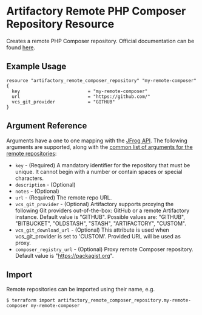# Artifactory Remote PHP Composer Repository Resource

Creates a remote PHP Composer repository.
Official documentation can be found [here](https://www.jfrog.com/confluence/display/JFROG/PHP+Composer+Repositories).


## Example Usage

```hcl
resource "artifactory_remote_composer_repository" "my-remote-composer" {
  key                         = "my-remote-composer"
  url                         = "https://github.com/"
  vcs_git_provider            = "GITHUB"
}
```

## Argument Reference

Arguments have a one to one mapping with the [JFrog API](https://www.jfrog.com/confluence/display/RTF/Repository+Configuration+JSON).
The following arguments are supported, along with the [common list of arguments for the remote repositories](remote.md):

* `key` - (Required) A mandatory identifier for the repository that must be unique. It cannot begin with a number or
  contain spaces or special characters.
* `description` - (Optional)
* `notes` - (Optional)
* `url` - (Required) The remote repo URL.
* `vcs_git_provider` - (Optional) Artifactory supports proxying the following Git providers out-of-the-box: GitHub or a remote Artifactory instance. Default value is "GITHUB". 
   Possible values are: "GITHUB", "BITBUCKET", "OLDSTASH", "STASH", "ARTIFACTORY", "CUSTOM".
* `vcs_git_download_url` - (Optional) This attribute is used when vcs_git_provider is set to 'CUSTOM'. Provided URL will be used as proxy.
* `composer_registry_url` - (Optional) Proxy remote Composer repository. Default value is "https://packagist.org".



## Import

Remote repositories can be imported using their name, e.g.
```
$ terraform import artifactory_remote_composer_repository.my-remote-composer my-remote-composer
```